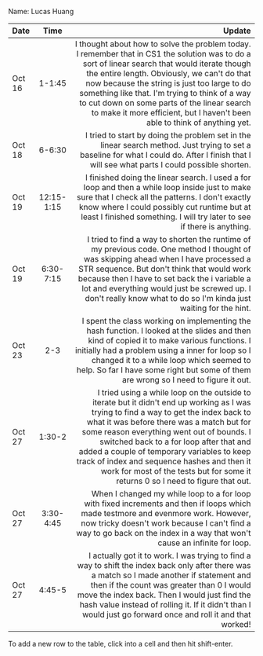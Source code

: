 Name: Lucas Huang

| Date   |    Time    |                                                                                                                                                                                                                                                                                                                                                                                                                                                        Update |
|:-------|:----------:|--------------------------------------------------------------------------------------------------------------------------------------------------------------------------------------------------------------------------------------------------------------------------------------------------------------------------------------------------------------------------------------------------------------------------------------------------------------:|
| Oct 16 |   1-1:45   |                                   I thought about how to solve the problem today. I remember that in CS1 the solution was to do a sort of linear search that would iterate though the entire length. Obviously, we can't do that now because the string is just too large to do something like that. I'm trying to think of a way to cut down on some parts of the linear search to make it more efficient, but I haven't been able to think of anything yet. |
| Oct 18 |   6-6:30   |                                                                                                                                                                                                                                                                 I tried to start by doing the problem set in the linear search method. Just trying to set a baseline for what I could do. After I finish that I will see what parts I could possible shorten. |
| Oct 19 | 12:15-1:15 |                                                                                                                                                                                  I finished doing the linear search. I used a for loop and then a while loop inside just to make sure that I check all the patterns. I don't exactly know where I could possibly cut runtime but at least I finished something. I will try later to see if there is anything. |
| Oct 19 | 6:30-7:15  |                                                                                                       I tried to find a way to shorten the runtime of my previous code. One method I thought of was skipping ahead when I have processed a STR sequence. But don't think that would work because then I have to set back the i variable a lot and everything would just be screwed up. I don't really know what to do so I'm kinda just waiting for the hint. |
| Oct 23 |    2-3     |                                                                                                                              I spent the class working on implementing the hash function. I looked at the slides and then kind of copied it to make various functions. I initially had a problem using a inner for loop so I changed it to a while loop which seemed to help. So far I have some right but some of them are wrong so I need to figure it out. |
| Oct 27 |   1:30-2   | I tried using a while loop on the outside to iterate but it didn't end up working as I was trying to find a way to get the index back to what it was before there was a match but for some reason everything went out of bounds. I switched back to a for loop after that and added a couple of temporary variables to keep track of index and sequence hashes and then it work for most of the tests but for some it returns 0 so I need to figure that out. |
| Oct 27 | 3:30-4:45  |                                                                                                                                                                                                 When I changed my while loop to a for loop with fixed increments and then if loops which made testmore and evenmore work. However, now tricky doesn't work because I can't find a way to go back on the index in a way that won't cause an infinite for loop. |
| Oct 27 |   4:45-5   |                                                                                                      I actually got it to work. I was trying to find a way to shift the index back only after there was a match so I made another if statement and then if the count was greater than 0 I would move the index back. Then I would just find the hash value instead of rolling it. If it didn't than I would just go forward once and roll it and that worked! |


To add a new row to the table, click into a cell and then hit shift-enter.